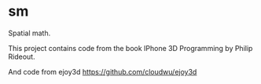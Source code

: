 # sm

Spatial math.

This project contains code from the book IPhone 3D Programming by Philip Rideout.

And code from ejoy3d https://github.com/cloudwu/ejoy3d
